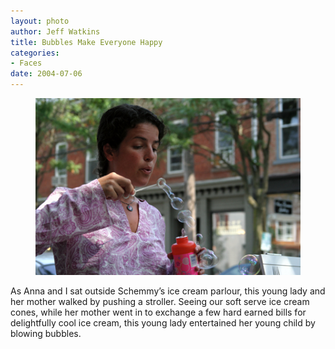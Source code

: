 ```yaml
--- 
layout: photo
author: Jeff Watkins
title: Bubbles Make Everyone Happy
categories: 
- Faces
date: 2004-07-06
---
```


<figure><img class="photo" src="/photos/IMG_1225.jpg"></figure>

As Anna and I sat outside Schemmy’s ice cream parlour, this young lady and her
mother walked by pushing a stroller. Seeing our soft serve ice cream cones,
while her mother went in to exchange a few hard earned bills for delightfully
cool ice cream, this young lady entertained her young child by blowing
bubbles.

